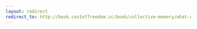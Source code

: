 ```yaml
---
layout: redirect
redirect_to: http://book.costoffreedom.cc/book/collective-memory/what-does-freedom-mean-to-you-mr-government.html
---
```

